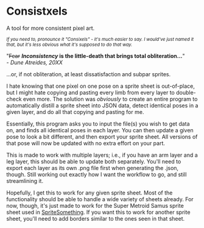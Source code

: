 # Consistxels

A tool for more consistent pixel art.

_<sup>If you need to, pronounce it "Consixels" - it's much easier to say. I would've just named it that, but it's less obvious what it's supposed to do that way.</sup>_

"~~Fear~~ **_Inconsistency_ is the little-death that brings total obliteration...**"\
_- Dune Atreides, 20XX_

...or, if not obliteration, at least dissatisfaction and subpar sprites.

I hate knowing that one pixel on one pose on a sprite sheet is out-of-place, but I might hate copying and pasting every limb from every layer to double-check even more. The solution was *obviously* to create an entire program to automatically distill a sprite sheet into JSON data, detect identical poses in a given layer, and do all that copying and pasting for me.

Essentially, this program asks you to input the file(s) you wish to get data on, and finds all identical poses in each layer. You can then update a given pose to look a bit different, and then export your sprite sheet. All versions of that pose will now be updated with no extra effort on your part.

This is made to work with multiple layers; i.e., if you have an arm layer and a leg layer, this should be able to update both separately. You'll need to export each layer as its own .png file first when generating the .json, though. Still working out exactly how I want the workflow to go, and still streamlining it.

Hopefully, I get this to work for any given sprite sheet. Most of the functionality should be able to handle a wide variety of sheets already. For now, though, it's just made to work for the Super Metroid Samus sprite sheet used in [SpriteSomething](https://github.com/Artheau/SpriteSomething). If you want this to work for another sprite sheet, you'll need to add borders similar to the ones seen in that sheet.